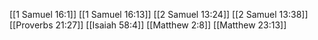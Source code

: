 [[1 Samuel 16:1]]
[[1 Samuel 16:13]]
[[2 Samuel 13:24]]
[[2 Samuel 13:38]]
[[Proverbs 21:27]]
[[Isaiah 58:4]]
[[Matthew 2:8]]
[[Matthew 23:13]]
